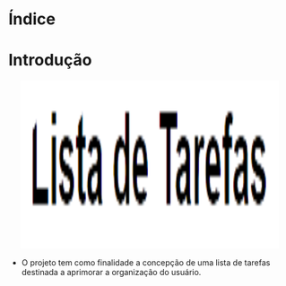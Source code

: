 # Índice



# Introdução

<p align="center">
  <img width="460" height="300" src="https://github.com/DaniloFelype/projeto-array/blob/main/img/terafas-sem-fundo.png">
</p>

+ O projeto tem como finalidade a concepção de uma lista de tarefas destinada a aprimorar a organização do usuário.

# 